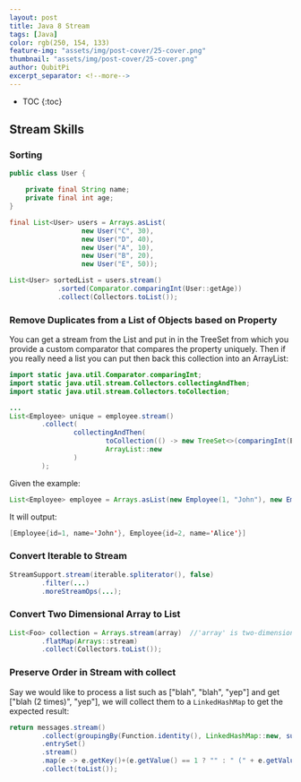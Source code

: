 ```yaml
---
layout: post
title: Java 8 Stream
tags: [Java]
color: rgb(250, 154, 133)
feature-img: "assets/img/post-cover/25-cover.png"
thumbnail: "assets/img/post-cover/25-cover.png"
author: QubitPi
excerpt_separator: <!--more-->
---
```


<!--more-->

* TOC
{:toc}

## Stream Skills

### Sorting

```java
public class User {

    private final String name;
    private final int age;
}

final List<User> users = Arrays.asList(
                  new User("C", 30),
                  new User("D", 40),
                  new User("A", 10),
                  new User("B", 20),
                  new User("E", 50));

List<User> sortedList = users.stream()
            .sorted(Comparator.comparingInt(User::getAge))
            .collect(Collectors.toList());
```

### Remove Duplicates from a List of Objects based on Property

You can get a stream from the List and put in in the TreeSet from which you provide a custom comparator that compares
the property uniquely. Then if you really need a list you can put then back this collection into an ArrayList: 

```java
import static java.util.Comparator.comparingInt;
import static java.util.stream.Collectors.collectingAndThen;
import static java.util.stream.Collectors.toCollection;

...
List<Employee> unique = employee.stream()
        .collect(
                collectingAndThen(
                        toCollection(() -> new TreeSet<>(comparingInt(Employee::getId))),
                        ArrayList::new
                )
        );
```

Given the example:

```java
List<Employee> employee = Arrays.asList(new Employee(1, "John"), new Employee(1, "Bob"), new Employee(2, "Alice"));
```

It will output:

```java
[Employee{id=1, name='John'}, Employee{id=2, name='Alice'}]
```

### Convert Iterable to Stream

```java
StreamSupport.stream(iterable.spliterator(), false)
        .filter(...)
        .moreStreamOps(...);
```

### Convert Two Dimensional Array to List

```java
List<Foo> collection = Arrays.stream(array)  //'array' is two-dimensional
        .flatMap(Arrays::stream)
        .collect(Collectors.toList());
```


### Preserve Order in Stream with collect

Say we would like to process a list such as ["blah", "blah", "yep"] and get ["blah (2 times)", "yep"], we will collect
them to a `LinkedHashMap` to get the expected result:

```java
return messages.stream()
        .collect(groupingBy(Function.identity(), LinkedHashMap::new, summingInt(e -> 1)))
        .entrySet()
        .stream()
        .map(e -> e.getKey()+(e.getValue() == 1 ? "" : " (" + e.getValue() +" times)"))
        .collect(toList());
```

